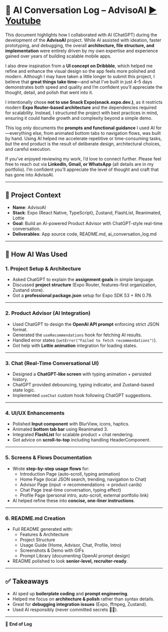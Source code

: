 # 🧠 AI Conversation Log – AdvisoAI [▶️ Youtube](https://youtu.be/pUrr-Xig9Ac)

This document highlights how I collaborated with AI (ChatGPT) during the development of the **AdvisoAI** project. While AI assisted with ideation, faster prototyping, and debugging, the overall **architecture, file structure, and implementation** were entirely driven by my own expertise and experience gained over years of building scalable mobile apps.  

I also drew inspiration from a **UI concept on Dribbble**, which helped me refine and enhance the visual design so the app feels more polished and modern. Although I may have taken a little longer to submit this project, I believe that **great things take time**—and what I’ve built in just 4–5 days demonstrates both speed and quality and I’m confident you’ll appreciate the thought, detail, and polish that went into it.  

I intentionally chose **not to use Snack Expo(snack.expo.dev.)**, as it restricts modern **Expo Router–based architecture** and the dependencies required for scalability. Instead, I structured the project with best practices in mind, ensuring it could handle growth and complexity beyond a simple demo.  

This log only documents the **prompts and functional guidance** I used AI for—everything else, from animated bottom tabs to navigation flows, was built by hand. Using AI helped me accelerate repetitive or time-consuming tasks, but the end product is the result of deliberate design, architectural choices, and careful execution.  

If you’ve enjoyed reviewing my work, I’d love to connect further. Please feel free to reach out via **LinkedIn, Gmail, or WhatsApp** (all details are in my portfolio). I’m confident you’ll appreciate the level of thought and craft that has gone into AdvisoAI.  

---

## 📌 Project Context
- **Name**: AdvisoAI  
- **Stack**: Expo (React Native, TypeScript), Zustand, FlashList, Reanimated, Lottie  
- **Goal**: Build an AI-powered Product Advisor with ChatGPT-style real-time conversation.  
- **Deliverables**: App source code, README.md, ai_conversation_log.md  

---

## 🔎 How AI Was Used

### 1. **Project Setup & Architecture**
- Asked ChatGPT to explain the **assignment goals** in simple language.  
- Discussed **project structure** (Expo Router, features-first organization, Zustand store).  
- Got a **professional package.json** setup for Expo SDK 53 + RN 0.79.  

---

### 2. **Product Advisor (AI Integration)**
- Used ChatGPT to design the **OpenAI API prompt** enforcing strict JSON format.  
- Generated the `useRecommendations` hook for fetching AI results.  
- Handled error states (`setError("Failed to fetch recommendations")`).  
- Got help with **Lottie animation** integration for loading states.  

---

### 3. **Chat (Real-Time Conversational UI)**
- Designed a **ChatGPT-like screen** with typing animation + persisted history.  
- ChatGPT provided debouncing, typing indicator, and Zustand-based state logic.  
- Implemented `useChat` custom hook following ChatGPT suggestions.  

---

### 4. **UI/UX Enhancements**
- Polished **Input component** with BlurView, icons, haptics.  
- Animated **bottom tab bar** using Reanimated 3.  
- Integrated **FlashList** for scalable product + chat rendering.  
- Got advice on **scroll-to-top** including handling HeaderComponent.  

---

### 5. **Screens & Flows Documentation**
- Wrote **step-by-step usage flows** for:  
  - Introduction Page (auto-scroll, typing animation)  
  - Home Page (local JSON search, trending, navigation to Chat)  
  - Advisor Page (input → recommendations → product cards)  
  - Chat Page (real-time conversation, typing effect)  
  - Profile Page (personal intro, auto-scroll, external portfolio link)  
- AI helped refine these into **concise, one-liner instructions**.  

---

### 6. **README.md Creation**
- Full README generated with:  
  - Features & Architecture  
  - Project Structure  
  - Usage Guide (Home, Advisor, Chat, Profile, Intro)  
  - Screenshots & Demo with GIFs  
  - Prompt Library (documenting OpenAI prompt design)  
- README polished to look **senior-level, recruiter-ready**.  

---

## ✅ Takeaways
- AI sped up **boilerplate coding** and **prompt engineering**.  
- Helped me focus on **architecture & polish** rather than syntax details.  
- Great for **debugging integration issues** (Expo, ffmpeg, Zustand).  
- Used AI responsibly (never committed secrets 🚫🔑).  

---

📄 **End of Log**  
